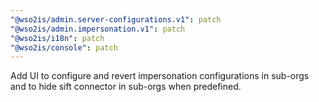 ```yaml
---
"@wso2is/admin.server-configurations.v1": patch
"@wso2is/admin.impersonation.v1": patch
"@wso2is/i18n": patch
"@wso2is/console": patch
---
```


Add UI to configure and revert impersonation configurations in sub-orgs and to hide sift connector in sub-orgs when predefined.
